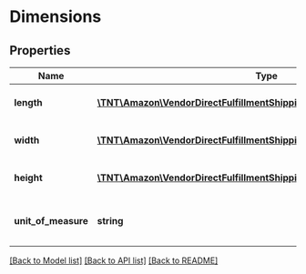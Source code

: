 # Dimensions

## Properties
Name | Type | Description | Notes
------------ | ------------- | ------------- | -------------
**length** | [**\TNT\Amazon\VendorDirectFulfillmentShipping\V20211228\Model\Decimal**](Decimal.md) | The length of the container. | 
**width** | [**\TNT\Amazon\VendorDirectFulfillmentShipping\V20211228\Model\Decimal**](Decimal.md) | The width of the container. | 
**height** | [**\TNT\Amazon\VendorDirectFulfillmentShipping\V20211228\Model\Decimal**](Decimal.md) | The height of the container. | 
**unit_of_measure** | **string** | The unit of measure for dimensions. | 

[[Back to Model list]](../README.md#documentation-for-models) [[Back to API list]](../README.md#documentation-for-api-endpoints) [[Back to README]](../README.md)


